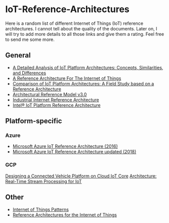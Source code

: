 # IoT-Reference-Architectures

Here is a random list of different Internet of Things (IoT) reference architectures. I cannot tell about the quality of the documents. Later on, I will try to add more details to all those links and give them a rating. Feel free to send me some more.

## General
* [A Detailed Analysis of IoT Platform
Architectures: Concepts, Similarities, and
Differences](http://www.iaas.uni-stuttgart.de/RUS-data/INBOOK-2018-01%20-%20A%20Detailed%20Analysis%20of%20IoT%20Platform%20Architectures%20-%20Concepts%2C%20Similarities%2C%20and%20Differences.pdf)
* [A Reference Architecture For The Internet of Things](https://wso2.com/whitepapers/a-reference-architecture-for-the-internet-of-things/)
* [Comparison of IoT Platform Architectures: A Field Study based on a Reference Architecture](http://www.iaas.uni-stuttgart.de/RUS-data/INPROC-2016-48%20-%20Comparison%20of%20IoT%20Platform%20Architectures.pdf)
* [Architectural Reference Model v3.0](http://www.meet-iot.eu/iot-a-paper.html)
* [Industrial Internet Reference Architecture](http://www.iiconsortium.org/IIRA-1-7-ajs.pdf)
* [Intel® IoT Platform Reference Architecture](https://www.intel.de/content/www/de/de/internet-of-things/white-papers/iot-platform-reference-architecture-paper.html)

## Platform-specific
### Azure
* [Microsoft Azure IoT Reference Architecture (2016)](https://azure.microsoft.com/de-de/updates/microsoft-azure-iot-reference-architecture-available/)
* [Microsoft Azure IoT Reference Architecture updated (2018)](https://blogs.msdn.microsoft.com/wriju/2018/02/26/azure-iot-reference-architecture/)

### GCP
[Designing a Connected Vehicle Platform on Cloud IoT Core](https://cloud.google.com/solutions/designing-connected-vehicle-platform)
[Architecture: Real-Time Stream Processing for IoT](https://cloud.google.com/solutions/architecture/real-time-stream-processing-iot)

## Other
* [Internet of Things Patterns](http://www.iaas.uni-stuttgart.de/RUS-data/INPROC-2016-46%20-%20Internet%20of%20Things%20Patterns.pdf)
* [Reference Architectures for the Internet of Things](https://archiv.ias.uni-stuttgart.de/dokumente/publikationen/2016_Reference_Architectures_for_the_Internet_of_Things.pdf)
